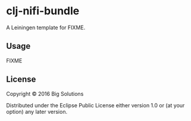 # clj-nifi-bundle

A Leiningen template for FIXME.

## Usage

FIXME

## License

Copyright © 2016 Big Solutions

Distributed under the Eclipse Public License either version 1.0 or (at
your option) any later version.
